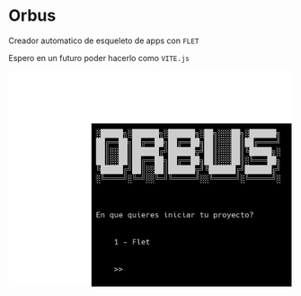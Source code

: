 # Orbus

Creador automatico de esqueleto de apps con ```FLET```

Espero en un futuro poder hacerlo como ```VITE.js```

![Sample](./images/sample.png)